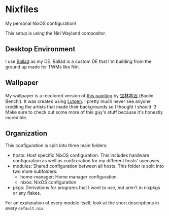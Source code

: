 # Nixfiles

My personal NixOS configuration!

This setup is using the Niri Wayland compositor.

## Desktop Environment

I use [Ballad](https://github.com/gavin-niederman/ballad) as my DE. Ballad is a custom DE that I'm building from the ground up made for TWMs like Niri.

## Wallpaper

My wallpaper is a recolored version of [this painting](https://www.artstation.com/artwork/QXgxwd) by [宝林本迟](https://www.artstation.com/chibaolin) (Baolin Benchi). It was created using [Lutgen](https://github.com/ozwaldorf/lutgen-rs).
I pretty much never see anyone crediting the artists that made their backgrounds so I thought I should :3
Make sure to check out some more of this guy's stuff because it's honestly incredible.

## Organization

This configuration is split into three main folders:
- hosts: Host specific NixOS configuration. This includes hardware configuration as well as confiruration for my different hosts' usecases.
- modules: Shared configuration between all hosts. This folder is split into two more subfolders:
  - home-manager: Home manager configuration.
  - nixos: NixOS configuration
- pkgs: Derivations for programs that I want to use, but aren't in nixpkgs or any flakes.

For an explanation of every module itself, look at the short descriptions in every `default.nix`.

[AGS]: https://github.com/Aylur/ags